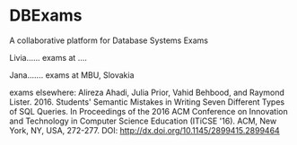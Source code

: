 # DBExams
A collaborative platform for Database Systems Exams

Livia......
exams at ....

Jana.......
exams at MBU, Slovakia

exams elsewhere:
Alireza Ahadi, Julia Prior, Vahid Behbood, and Raymond Lister. 2016. Students' Semantic Mistakes in Writing Seven Different Types of SQL Queries. In Proceedings of the 2016 ACM Conference on Innovation and Technology in Computer Science Education (ITiCSE '16). ACM, New York, NY, USA, 272-277. DOI: http://dx.doi.org/10.1145/2899415.2899464

